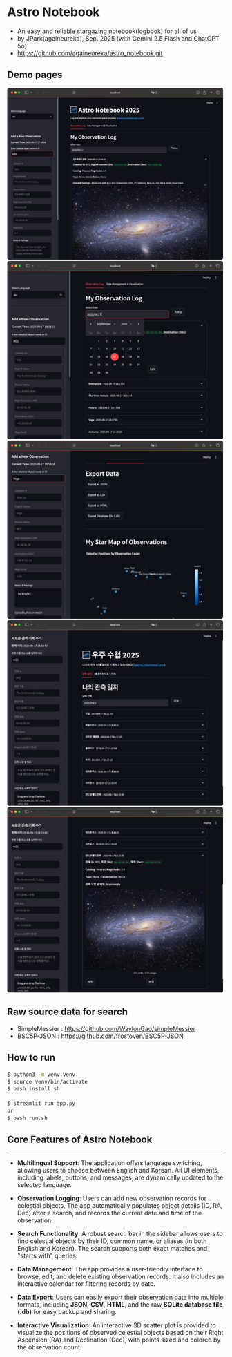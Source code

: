 # Astro Notebook

- An easy and reliable stargazing notebook(logbook) for all of us
- by JPark(againeureka), Sep. 2025 (with Gemini 2.5 Flash and ChatGPT 5o)
- https://github.com/againeureka/astro_notebook.git

## Demo pages

<img src="doc/01.png" alt="demo page" width="500">
<img src="doc/02.png" alt="demo page" width="500">
<img src="doc/03.png" alt="demo page" width="500">
<img src="doc/04.png" alt="demo page" width="500">
<img src="doc/05.png" alt="demo page" width="500">

## Raw source data for search

- SimpleMessier : https://github.com/WaylonGao/simpleMessier
- BSC5P-JSON : https://github.com/frostoven/BSC5P-JSON


## How to run

```bash
$ python3 -m venv venv
$ source venv/bin/activate
$ bash install.sh

$ streamlit run app.py
or
$ bash run.sh

```


## Core Features of Astro Notebook

---

* **Multilingual Support**: The application offers language switching, allowing users to choose between English and Korean. All UI elements, including labels, buttons, and messages, are dynamically updated to the selected language.

* **Observation Logging**: Users can add new observation records for celestial objects. The app automatically populates object details (ID, RA, Dec) after a search, and records the current date and time of the observation.

* **Search Functionality**: A robust search bar in the sidebar allows users to find celestial objects by their ID, common name, or aliases (in both English and Korean). The search supports both exact matches and "starts with" queries.

* **Data Management**: The app provides a user-friendly interface to browse, edit, and delete existing observation records. It also includes an interactive calendar for filtering records by date.

* **Data Export**: Users can easily export their observation data into multiple formats, including **JSON**, **CSV**, **HTML**, and the raw **SQLite database file (.db)** for easy backup and sharing.

* **Interactive Visualization**: An interactive 3D scatter plot is provided to visualize the positions of observed celestial objects based on their Right Ascension (RA) and Declination (Dec), with points sized and colored by the observation count.


